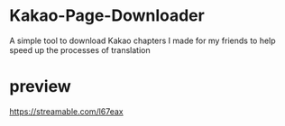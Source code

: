 # Kakao-Page-Downloader
A simple tool to download Kakao chapters I made for my friends to help speed up the processes of translation


# preview
https://streamable.com/l67eax
